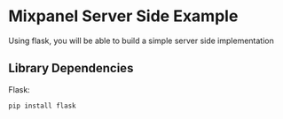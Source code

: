 # Mixpanel Server Side Example

Using flask, you will be able to build a simple server side implementation

## Library Dependencies

Flask:
```bash
pip install flask
``` 

